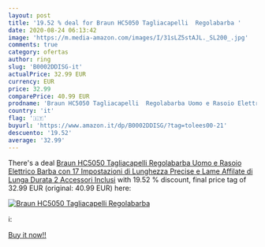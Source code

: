 ```yaml
---
layout: post
title: '19.52 % deal for Braun HC5050 Tagliacapelli  Regolabarba '
date: 2020-08-24 06:13:42
image: 'https://m.media-amazon.com/images/I/31sLZ5stAJL._SL200_.jpg'
comments: true
category: ofertas
author: ring
slug: 'B0002DDISG-it'
actualPrice: 32.99 EUR
currency: EUR
price: 32.99
comparePrice: 40.99 EUR
prodname: 'Braun HC5050 Tagliacapelli  Regolabarba Uomo e Rasoio Elettrico Barba con 17 Impostazioni di Lunghezza Precise e Lame Affilate di Lunga Durata  2 Accessori Inclusi'
country: 'it'
flag: '🇮🇹'
buyurl: 'https://www.amazon.it/dp/B0002DDISG/?tag=tolees00-21'
descuento: '19.52'
average: '32.99'
---
```


There's a deal [Braun HC5050 Tagliacapelli  Regolabarba Uomo e Rasoio Elettrico Barba con 17 Impostazioni di Lunghezza Precise e Lame Affilate di Lunga Durata  2 Accessori Inclusi](https://www.amazon.it/dp/B0002DDISG/?tag=tolees00-21)  with  19.52 % discount, final price tag of  32.99 EUR (original: 40.99 EUR) here:

[![Braun HC5050 Tagliacapelli  Regolabarba ](https://m.media-amazon.com/images/I/31sLZ5stAJL._SL200_.jpg)](https://www.amazon.it/dp/B0002DDISG/?tag=tolees00-21)

ℹ️:


[Buy it now!!](https://www.amazon.it/dp/B0002DDISG/?tag=tolees00-21)
